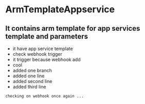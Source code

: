 # ArmTemplateAppservice

## It contains arm template for app services template and parameters

   - it have app service template 
   - check webhook trigger 
   - it trigger because webhook add
   - cool
   - added one branch
   - added one line
   - added second line
   - added third line
   

```
checking on webhook once again ...
```
